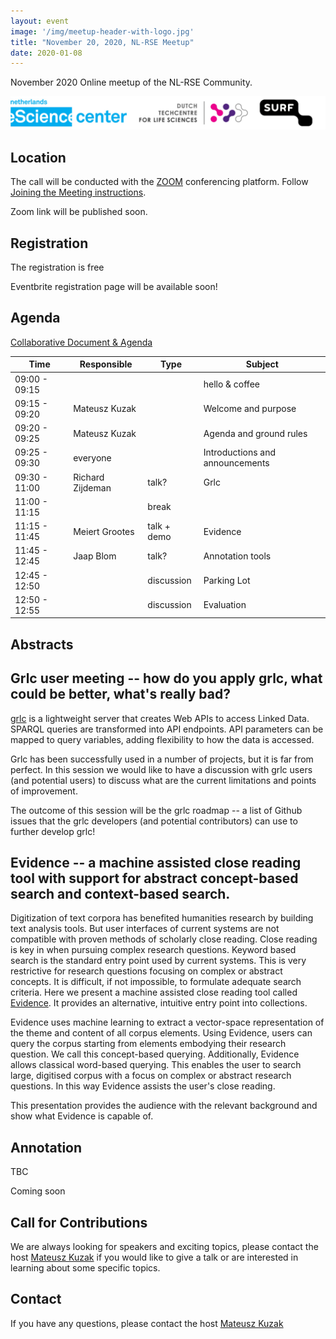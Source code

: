 ```yaml
---
layout: event
image: '/img/meetup-header-with-logo.jpg'
title: "November 20, 2020, NL-RSE Meetup"
date: 2020-01-08
---
```


November 2020 Online meetup of the NL-RSE Community.
<!--break-->
![Logo Banner](/img/meetups/logo-banner.jpg)

## Location
The call will be conducted with the [ZOOM](https://zoom.us) conferencing platform. Follow [Joining the Meeting instructions](https://support.zoom.us/hc/en-us/articles/201362193-Joining-a-Meeting).

Zoom link will be published soon.

## Registration
The registration is free<br />

Eventbrite registration page will be available soon!
<!--
Please register via this [Eventbrite page]().
-->

## Agenda
[Collaborative Document & Agenda](https://tinyurl.com/2020-11-20-nl-rse)

| Time | Responsible | Type | Subject |
| --- | ------------ | ---- | ------- |
| 09:00 - 09:15 | | | hello & coffee |
| 09:15 - 09:20 | Mateusz Kuzak | | Welcome and purpose |
| 09:20 - 09:25 | Mateusz Kuzak | | Agenda and ground rules |
| 09:25 - 09:30 | everyone | | Introductions and announcements |
| 09:30 - 11:00 | Richard Zijdeman | talk? | Grlc |
| 11:00 - 11:15 |  | break |  |
| 11:15 - 11:45 | Meiert Grootes | talk + demo | Evidence |
| 11:45 - 12:45 | Jaap Blom | talk? | Annotation tools |
| 12:45 - 12:50 | | discussion | Parking Lot |
| 12:50 - 12:55 | | discussion | Evaluation |

## Abstracts
## Grlc user meeting -- how do you apply grlc, what could be better, what's really bad?
[grlc](https://github.com/CLARIAH/grlc) is a lightweight server that creates Web APIs to access Linked Data. SPARQL queries are transformed into API endpoints. API parameters can be mapped to query variables, adding flexibility to how the data is accessed.

Grlc has been successfully used in a number of projects, but it is far from perfect. In this session we would like to have a discussion with grlc users (and potential users) to discuss what are the current limitations and points of improvement.

The outcome of this session will be the grlc roadmap -- a list of Github issues that the grlc developers (and potential contributors) can use to further develop grlc!

## Evidence -- a machine assisted close reading tool with support for abstract concept-based search and context-based search.
Digitization of text corpora has benefited humanities research by building text analysis tools. But user interfaces of current systems are not compatible with proven methods of scholarly close reading.  Close reading is key in when pursuing complex research questions. Keyword based search is the standard entry point used by current systems. This is very restrictive for research questions focusing on complex or abstract concepts. It is difficult, if not impossible, to formulate adequate search criteria. Here we present a machine assisted close reading tool called [Evidence](https://research-software.nl/software/evidence). It provides an alternative, intuitive entry point into collections.

Evidence uses machine learning to extract a vector-space representation of the theme and content of all corpus elements. Using Evidence, users can query the corpus starting from elements embodying their research question. We call this concept-based querying. Additionally, Evidence allows classical word-based querying. This enables the user to search large, digitised corpus with a focus on complex or abstract research questions. In this way Evidence assists the user's close reading.

This presentation provides the audience with the relevant background and show what Evidence is capable of.

## Annotation
TBC


Coming soon

## Call for Contributions
We are always looking for speakers and exciting topics, please contact the host [Mateusz Kuzak](mailto:m.kuzak@esciencecenter.nl) if you would like to give a talk or are interested in learning about some specific topics.

## Contact
If you have any questions, please contact the host [Mateusz Kuzak](mailto:m.kuzak@esciencecenter.nl)

